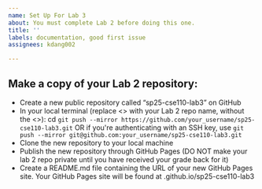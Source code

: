 ```yaml
---
name: Set Up For Lab 3
about: You must complete Lab 2 before doing this one.
title: ''
labels: documentation, good first issue
assignees: kdang002

---
```


## Make a copy of your Lab 2 repository:
- Create a new public repository called “sp25-cse110-lab3” on GitHub
- In your local terminal (replace <> with your Lab 2 repo name, without the <>):
cd <lab2-repo-name>
```git push --mirror https://github.com/your_username/sp25-cse110-lab3.git``` OR if you're authenticating with an SSH key, use ```git push --mirror git@github.com:your_username/sp25-cse110-lab3.git```
- Clone the new repository to your local machine
- Publish the new repository through GitHub Pages (DO NOT make your lab 2 repo private until you have received your grade back for it)
- Create a README.md file containing the URL of your new GitHub Pages site. Your GitHub Pages site will be found at <username>.github.io/sp25-cse110-lab3
